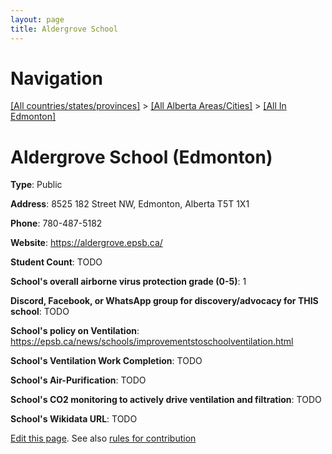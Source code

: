 ```yaml
---
layout: page
title: Aldergrove School
---
```

# Navigation

[[All countries/states/provinces]](../../..) > [[All Alberta Areas/Cities]](../..) > [[All In Edmonton]](..)

# Aldergrove School (Edmonton)

**Type**: Public

**Address**: 8525 182 Street NW, Edmonton, Alberta T5T 1X1

**Phone**: 780-487-5182

**Website**: <https://aldergrove.epsb.ca/>

**Student Count**: TODO

**School's overall airborne virus protection grade (0-5)**: 1

**Discord, Facebook, or WhatsApp group for discovery/advocacy for THIS school**: TODO

**School's policy on Ventilation**: <https://epsb.ca/news/schools/improvementstoschoolventilation.html>

**School's Ventilation Work Completion**: TODO

**School's Air-Purification**: TODO

**School's CO2 monitoring to actively drive ventilation and filtration**: TODO

**School's Wikidata URL**: TODO


[Edit this page](https://github.com/ventilate-schools/AB/edit/main/./Edmonton/Aldergrove_School.md). See also [rules for contribution](../../../contribution-rules/)